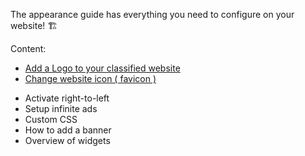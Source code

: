 The appearance guide has everything you need to configure on your website!  🏗

Content: 

* [Add a Logo to your classified website](how-to-add-a-logo-to-your-classifieds-website.md)
* [Change website icon ( favicon )](Appearance-change-website-icon.md)
- Activate right-to-left
- Setup infinite ads
- Custom CSS
- How to add a banner
- Overview of widgets
